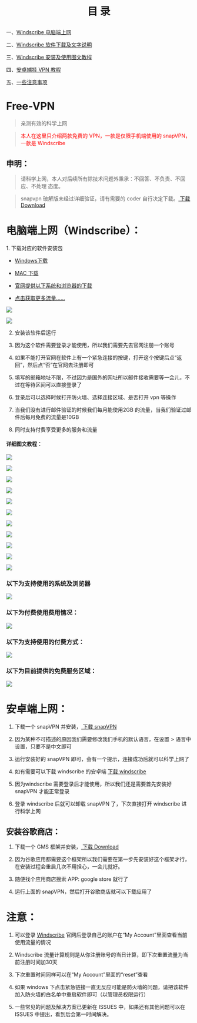<h1><p align="center">目   录</p></h1>

一、<a href="#windows">Windscribe 电脑端上网</a>

二、<a href="#windowsdownload">Windscribe 软件下载及文字说明</a>

三、<a href="#windowsinstall">Windscribe 安装及使用图文教程</a>

四、<a href="#apk">安卓端挂 VPN 教程</a>

五、<a href="#mention">一些注意事项</a>

# Free-VPN

>亲测有效的科学上网

><font color="red">本人在这里只介绍两款免费的 VPN，一款是仅限手机端使用的 snapVPN，一款是 Windscribe</font>

## 申明：

 >请科学上网，本人对后续所有除技术问题外秉承：不回答、不负责、不回应、不处理 态度。
  
 >snapvpn 破解版未经过详细验证，请有需要的 coder 自行决定下载。[ 下载 Download](https://raw.githubusercontent.com/carolcoral/snapVPN/master/Snap%20VPN破解会员版.apk)
 

# <a id="windows">电脑端上网（Windscribe）</a>：


 <a id="windowsdownload">1. 下载对应的软件安装包</a>
  
   * [Windows下载](https://github.com/carolcoral/Free-VPN/blob/master/Windscribe.exe?raw=true)
  
   * [MAC 下载](https://github.com/carolcoral/Free-VPN/blob/master/Windscribe.dmg?raw=true)
   
   * [官网提供以下系统和浏览器的下载](https://windscribe.com/download)
   
   * [点击获取更多流量......](https://windscribe.com/?friend=486oxp10)
   
   ![](https://github.com/carolcoral/Free-VPN/blob/master/img/download1.png?raw=true)
   
   ![](https://github.com/carolcoral/Free-VPN/blob/master/img/download2.png?raw=true)
 
 2. 安装该软件后运行
 
 3. 因为这个软件需要登录才能使用，所以我们需要先去官网注册一个账号
 
 4. 如果不能打开官网在软件上有一个紧急连接的按键，打开这个按键后点“返回”，然后点“否”在官网去注册即可
 
 5. 填写的邮箱地址不限，不过因为是国外的网址所以邮件接收需要等一会儿，不过在等待区间可以直接登录了
 
 6. 登录后可以选择时候打开防火墙、选择连接区域、是否打开 vpn 等操作
 
 7. 当我们没有进行邮件验证的时候我们每月能使用2GB 的流量，当我们验证过邮件后每月免费的流量是10GB
 
 8. 同时支持付费享受更多的服务和流量
 
 #### <a id="windowsinstall">详细图文教程：</a>
 ![](https://github.com/carolcoral/Free-VPN/blob/master/img/png/1.png?raw=true)
 
 ![](https://github.com/carolcoral/Free-VPN/blob/master/img/png/2.png?raw=true)
 
 ![](https://github.com/carolcoral/Free-VPN/blob/master/img/png/3.png?raw=true)
 
 ![](https://github.com/carolcoral/Free-VPN/blob/master/img/png/4.png?raw=true)
 
 ![](https://github.com/carolcoral/Free-VPN/blob/master/img/png/5.png?raw=true)
 
 ![](https://github.com/carolcoral/Free-VPN/blob/master/img/png/6.png?raw=true)
 
 ![](https://github.com/carolcoral/Free-VPN/blob/master/img/png/7.png?raw=true)
 
 ![](https://github.com/carolcoral/Free-VPN/blob/master/img/png/8.png?raw=true)
 
 ![](https://github.com/carolcoral/Free-VPN/blob/master/img/png/9.png?raw=true)
 
 ![](https://github.com/carolcoral/Free-VPN/blob/master/img/png/10.png?raw=true)
 
 ![](https://github.com/carolcoral/Free-VPN/blob/master/img/png/11.png?raw=true)
 
 <p align="center">
 
 ### 以下为支持使用的系统及浏览器
 
 ![](https://github.com/carolcoral/Free-VPN/blob/master/img/3.png?raw=true)
 
 ### 以下为付费使用费用情况：
 
 ![](https://github.com/carolcoral/Free-VPN/blob/master/img/2.png?raw=true)
 
 ### 以下为支持使用的付费方式：
 
 ![](https://github.com/carolcoral/Free-VPN/blob/master/img/4.png?raw=true)
 
 ### 以下为目前提供的免费服务区域：
 
 ![](https://github.com/carolcoral/Free-VPN/blob/master/img/5.png?raw=true)
 </p>

# <a id="apk">安卓端上网：</a>

1. 下载一个 snapVPN 并安装，[ 下载 snapVPN](https://raw.githubusercontent.com/carolcoral/snapVPN/master/base.apk)

2. 因为某种不可描述的原因我们需要修改我们手机的默认语言，在设置 > 语言中设置，只要不是中文即可

3. 运行安装好的 snapVPN 即可，会有一个提示，连接成功后就可以科学上网了

4. 如有需要可以下载 windscribe 的安卓端 [下载 windscribe](https://github.com/carolcoral/Free-VPN/blob/master/com.windscribe.vpn_114.apk?raw=true)

5. 因为windscribe 需要登录后才能使用，所以我们还是需要首先安装好 snapVPN 才能正常登录

6. 登录 windscribe 后就可以卸载 snapVPN 了，下次直接打开 windscribe 进行科学上网

## 安装谷歌商店：

1. 下载一个 GMS 框架并安装，[ 下载 Download](https://raw.githubusercontent.com/carolcoral/snapVPN/master/GMSanzhuangqi_1.apk)

2. 因为谷歌应用都需要这个框架所以我们需要在第一步先安装好这个框架才行，在安装过程会重启几次不用担心，一会儿就好。

3. 随便找个应用商店搜索 APP: google store 就行了

4. 运行上面的 snapVPN，然后打开谷歌商店就可以下载应用了

# <a id="mention">注意：</a>
1. 可以登录 [Windscribe](https://windscribe.com/) 官网后登录自己的账户在“My Account”里面查看当前使用流量的情况

2. Windscribe 流量计算规则是从你注册账号的当日计算，即下次重置流量为当前注册时间加30天

3. 下次重置时间同样可以在“My Account”里面的“reset”查看

4. 如果 windows 下点击紧急链接一直无反应可能是防火墙的问题，请把该软件加入防火墙的白名单中重启软件即可（以管理员权限运行）

5. 一些常见的问题及解决方案已更新在 ISSUES 中，如果还有其他问题可以在 ISSUES 中提出，看到后会第一时间解决。
